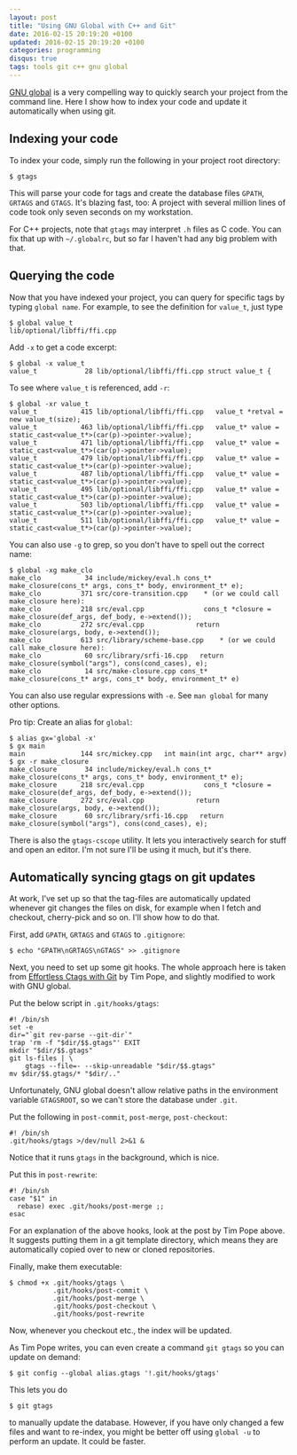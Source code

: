 ```yaml
---
layout: post
title: "Using GNU Global with C++ and Git"
date: 2016-02-15 20:19:20 +0100
updated: 2016-02-15 20:19:20 +0100
categories: programming
disqus: true
tags: tools git c++ gnu global
---
```


<p class="lead">
<a href="https://www.gnu.org/software/global/">GNU global</a> is a very
compelling way to quickly search your project from the command line.  Here I
show how to index your code and update it automatically when using git.
</p>

Indexing your code
------------------

To index your code, simply run the following in your project root directory:

    $ gtags

This will parse your code for tags and create the database files `GPATH`,
`GRTAGS` and `GTAGS`. It's blazing fast, too: A project with several million
lines of code took only seven seconds on my workstation.

For C++ projects, note that `gtags` may interpret `.h` files as C code. You can
fix that up with `~/.globalrc`, but so far I haven't had any big problem with
that.

Querying the code
-----------------

Now that you have indexed your project, you can query for specific tags by
typing `global name`. For example, to see the definition for `value_t`, just
type

    $ global value_t
    lib/optional/libffi/ffi.cpp

Add `-x` to get a code excerpt:

    $ global -x value_t
    value_t            28 lib/optional/libffi/ffi.cpp struct value_t {

To see where `value_t` is referenced, add `-r`:

    $ global -xr value_t
    value_t           415 lib/optional/libffi/ffi.cpp   value_t *retval = new value_t(size);
    value_t           463 lib/optional/libffi/ffi.cpp   value_t* value = static_cast<value_t*>(car(p)->pointer->value);
    value_t           471 lib/optional/libffi/ffi.cpp   value_t* value = static_cast<value_t*>(car(p)->pointer->value);
    value_t           479 lib/optional/libffi/ffi.cpp   value_t* value = static_cast<value_t*>(car(p)->pointer->value);
    value_t           487 lib/optional/libffi/ffi.cpp   value_t* value = static_cast<value_t*>(car(p)->pointer->value);
    value_t           495 lib/optional/libffi/ffi.cpp   value_t* value = static_cast<value_t*>(car(p)->pointer->value);
    value_t           503 lib/optional/libffi/ffi.cpp   value_t* value = static_cast<value_t*>(car(p)->pointer->value);
    value_t           511 lib/optional/libffi/ffi.cpp   value_t* value = static_cast<value_t*>(car(p)->pointer->value);

You can also use `-g` to grep, so you don't have to spell out the correct name:

    $ global -xg make_clo
    make_clo           34 include/mickey/eval.h cons_t* make_closure(cons_t* args, cons_t* body, environment_t* e);
    make_clo          371 src/core-transition.cpp    * (or we could call make_closure here):
    make_clo          218 src/eval.cpp               cons_t *closure = make_closure(def_args, def_body, e->extend());
    make_clo          272 src/eval.cpp             return make_closure(args, body, e->extend());
    make_clo          613 src/library/scheme-base.cpp    * (or we could call make_closure here):
    make_clo           60 src/library/srfi-16.cpp   return make_closure(symbol("args"), cons(cond_cases), e);
    make_clo           14 src/make-closure.cpp cons_t* make_closure(cons_t* args, cons_t* body, environment_t* e)

You can also use regular expressions with `-e`. See `man global` for many other
options.

Pro tip: Create an alias for `global`:

    $ alias gx='global -x'
    $ gx main
    main              144 src/mickey.cpp   int main(int argc, char** argv)
    $ gx -r make_closure
    make_closure       34 include/mickey/eval.h cons_t* make_closure(cons_t* args, cons_t* body, environment_t* e);
    make_closure      218 src/eval.cpp               cons_t *closure = make_closure(def_args, def_body, e->extend());
    make_closure      272 src/eval.cpp             return make_closure(args, body, e->extend());
    make_closure       60 src/library/srfi-16.cpp   return make_closure(symbol("args"), cons(cond_cases), e);

There is also the `gtags-cscope` utility. It lets you interactively search for
stuff and open an editor. I'm not sure I'll be using it much, but it's there.

Automatically syncing gtags on git updates
------------------------------------------

At work, I've set up so that the tag-files are automatically updated whenever
git changes the files on disk, for example when I fetch and checkout,
cherry-pick and so on. I'll show how to do that.

First, add `GPATH`, `GRTAGS` and `GTAGS` to `.gitignore`:

    $ echo "GPATH\nGRTAGS\nGTAGS" >> .gitignore

Next, you need to set up some git hooks.  The whole approach here is taken from
[Effortless Ctags with
Git](http://tbaggery.com/2011/08/08/effortless-ctags-with-git.html) by Tim
Pope, and slightly modified to work with GNU global.

Put the below script in `.git/hooks/gtags`:

    #! /bin/sh
    set -e
    dir="`git rev-parse --git-dir`"
    trap 'rm -f "$dir/$$.gtags"' EXIT
    mkdir "$dir/$$.gtags"
    git ls-files | \
        gtags --file=- --skip-unreadable "$dir/$$.gtags"
    mv $dir/$$.gtags/* "$dir/.."

Unfortunately, GNU global doesn't allow relative paths in the environment
variable `GTAGSROOT`, so we can't store the database under `.git`.

Put the following in `post-commit`, `post-merge`, `post-checkout`:

    #! /bin/sh
    .git/hooks/gtags >/dev/null 2>&1 &

Notice that it runs `gtags` in the background, which is nice.

Put this in `post-rewrite`:

    #! /bin/sh
    case "$1" in
      rebase) exec .git/hooks/post-merge ;;
    esac

For an explanation of the above hooks, look at the post by Tim Pope above. It
suggests putting them in a git template directory, which means they are
automatically copied over to new or cloned repositories.

Finally, make them executable:

    $ chmod +x .git/hooks/gtags \
               .git/hooks/post-commit \
               .git/hooks/post-merge \
               .git/hooks/post-checkout \
               .git/hooks/post-rewrite

Now, whenever you checkout etc., the index will be updated.

As Tim Pope writes, you can even create a command `git gtags` so you can update
on demand:

    $ git config --global alias.gtags '!.git/hooks/gtags'

This lets you do

    $ git gtags

to manually update the database. However, if you have only changed a few files
and want to re-index, you might be better off using `global -u` to perform an
update. It could be faster.
